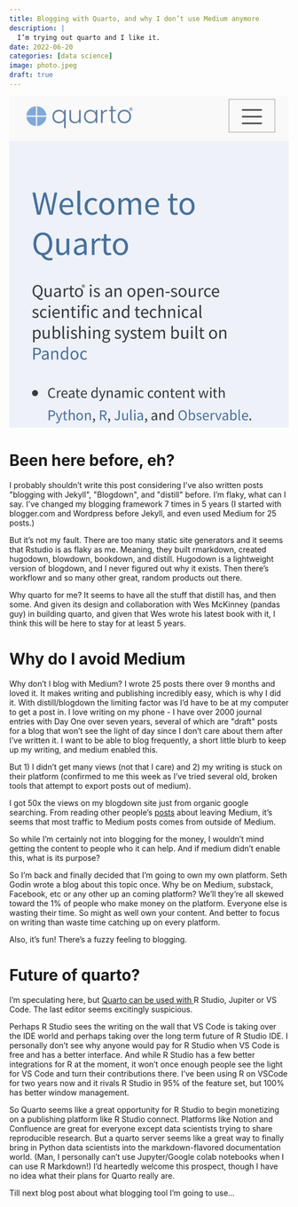 ```yaml
---
title: Blogging with Quarto, and why I don’t use Medium anymore
description: |
  I’m trying out quarto and I like it. 
date: 2022-06-20
categories: [data science]
image: photo.jpeg
draft: true
---
```


![](photo.jpeg)
	
# Been here before, eh?

I probably shouldn’t write this post considering I’ve also written posts "blogging with Jekyll", "Blogdown", and "distill" before. I’m flaky, what can I say. I’ve changed my blogging framework 7 times in 5 years (I started with blogger.com and Wordpress before Jekyll, and even used Medium for 25 posts.)

But it’s not my fault. There are too many static site generators and it seems that Rstudio is as flaky as me. Meaning, they built rmarkdown, created hugodown, blowdown, bookdown, and distill. Hugodown is a lightweight version of blogdown, and I never figured out why it exists. Then there’s workflowr and so many other great, random products out there. 

Why quarto for me? It seems to have all the stuff that distill has, and then some. And given its design and collaboration with Wes McKinney (pandas guy) in building quarto, and given that Wes wrote his latest book with it, I think this will be here to stay for at least 5 years. 


# Why do I avoid Medium
Why don’t I blog with Medium? I wrote 25 posts there over 9 months and loved it. It makes writing and publishing incredibly easy, which is why I did it. With distill/blogdown the limiting factor was I’d have to be at my computer to get a post in. I love writing on my phone - I have over 2000 journal entries with Day One over seven years, several of which are "draft" posts for a blog that won’t see the light of day since I don’t care about them after I’ve written it. I want to be able to blog frequently, a short little blurb to keep up my writing, and medium enabled this. 

But 1) I didn’t get many views (not that I care) and 2) my writing is stuck on their platform (confirmed to me this week as I’ve tried several old, broken tools that attempt to export posts out of medium). 

I got 50x the views on my blogdown site just from organic google searching. From reading other people’s [posts](https://hulry.com/medium-vs-own-blog/) about leaving Medium, it’s seems that most traffic to Medium posts comes from outside of Medium. 

So while I’m certainly not into blogging for the money, I wouldn’t mind getting the content to people who it can help. And if medium didn’t enable this, what is its purpose?

So I’m back and finally decided that I’m going to own my own platform. Seth Godin wrote a blog about this topic once. Why be on Medium, substack, Facebook, etc or any other up an coming platform? We’ll they’re all skewed toward the 1% of people who make money on the platform. Everyone else is wasting their time. So might as well own your content. And better to focus on writing than waste time catching up on every platform. 

Also, it’s fun! There’s a fuzzy feeling to blogging. 

# Future of quarto?
I’m speculating here, but [Quarto can be used with ](https://quarto.org/docs/get-started/)R Studio, Jupiter or VS Code. The last editor seems excitingly suspicious. 

Perhaps R Studio sees the writing on the wall that VS Code is taking over the IDE world and perhaps taking over the long term future of R Studio IDE. I personally don’t see why anyone would pay for R Studio when VS Code is free and has a better interface. And while R Studio has a few better integrations for R at the moment, it won’t once enough people see the light for VS Code and turn their contributions there. I’ve been using R on VSCode for two years now and it rivals R Studio in 95% of the feature set, but 100% has better window management. 

So Quarto seems like a great opportunity for R Studio to begin monetizing on a publishing platform like R Studio connect.  Platforms like Notion and Confluence are great for everyone except data scientists trying to share reproducible research. But a quarto server seems like a great way to finally bring in Python data scientists into the markdown-flavored documentation world. (Man, I personally can’t use Jupyter/Google colab notebooks when I can use R Markdown!) I’d heartedly welcome this prospect, though I have no idea what their plans for Quarto really are. 

Till next blog post about what blogging tool I’m going to use...


